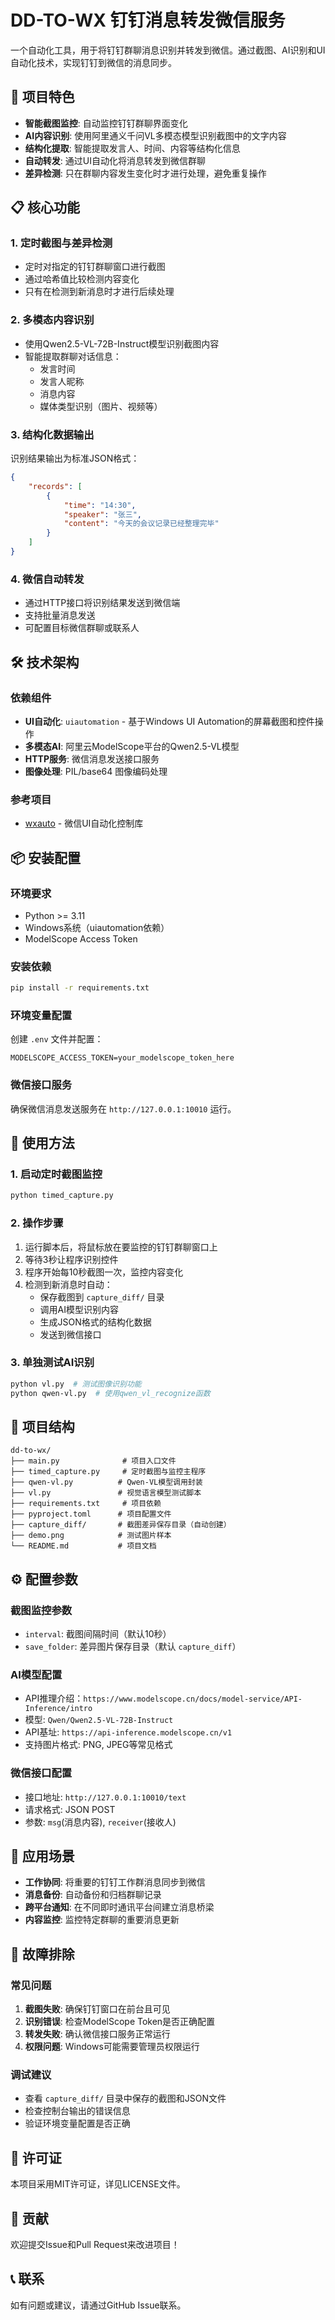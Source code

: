 # DD-TO-WX 钉钉消息转发微信服务

一个自动化工具，用于将钉钉群聊消息识别并转发到微信。通过截图、AI识别和UI自动化技术，实现钉钉到微信的消息同步。

## 🚀 项目特色

- **智能截图监控**: 自动监控钉钉群聊界面变化
- **AI内容识别**: 使用阿里通义千问VL多模态模型识别截图中的文字内容
- **结构化提取**: 智能提取发言人、时间、内容等结构化信息
- **自动转发**: 通过UI自动化将消息转发到微信群聊
- **差异检测**: 只在群聊内容发生变化时才进行处理，避免重复操作

## 📋 核心功能

### 1. 定时截图与差异检测

- 定时对指定的钉钉群聊窗口进行截图
- 通过哈希值比较检测内容变化
- 只有在检测到新消息时才进行后续处理

### 2. 多模态内容识别

- 使用Qwen2.5-VL-72B-Instruct模型识别截图内容
- 智能提取群聊对话信息：
  - 发言时间
  - 发言人昵称
  - 消息内容
  - 媒体类型识别（图片、视频等）

### 3. 结构化数据输出

识别结果输出为标准JSON格式：

```json
{
    "records": [
        {
            "time": "14:30",
            "speaker": "张三",
            "content": "今天的会议记录已经整理完毕"
        }
    ]
}
```

### 4. 微信自动转发

- 通过HTTP接口将识别结果发送到微信端
- 支持批量消息发送
- 可配置目标微信群聊或联系人

## 🛠️ 技术架构

### 依赖组件

- **UI自动化**: `uiautomation` - 基于Windows UI Automation的屏幕截图和控件操作
- **多模态AI**: 阿里云ModelScope平台的Qwen2.5-VL模型
- **HTTP服务**: 微信消息发送接口服务
- **图像处理**: PIL/base64 图像编码处理

### 参考项目

- [wxauto](https://github.com/cluic/wxauto) - 微信UI自动化控制库

## 📦 安装配置

### 环境要求

- Python >= 3.11
- Windows系统（uiautomation依赖）
- ModelScope Access Token

### 安装依赖

```bash
pip install -r requirements.txt
```

### 环境变量配置

创建 `.env` 文件并配置：

```env
MODELSCOPE_ACCESS_TOKEN=your_modelscope_token_here
```

### 微信接口服务

确保微信消息发送服务在 `http://127.0.0.1:10010` 运行。

## 🚀 使用方法

### 1. 启动定时截图监控

```bash
python timed_capture.py
```

### 2. 操作步骤

1. 运行脚本后，将鼠标放在要监控的钉钉群聊窗口上
2. 等待3秒让程序识别控件
3. 程序开始每10秒截图一次，监控内容变化
4. 检测到新消息时自动：
   - 保存截图到 `capture_diff/` 目录
   - 调用AI模型识别内容
   - 生成JSON格式的结构化数据
   - 发送到微信接口

### 3. 单独测试AI识别

```bash
python vl.py  # 测试图像识别功能
python qwen-vl.py  # 使用qwen_vl_recognize函数
```

## 📁 项目结构

```text
dd-to-wx/
├── main.py              # 项目入口文件
├── timed_capture.py     # 定时截图与监控主程序
├── qwen-vl.py          # Qwen-VL模型调用封装
├── vl.py               # 视觉语言模型测试脚本
├── requirements.txt     # 项目依赖
├── pyproject.toml      # 项目配置文件
├── capture_diff/       # 截图差异保存目录（自动创建）
├── demo.png            # 测试图片样本
└── README.md           # 项目文档
```

## ⚙️ 配置参数

### 截图监控参数

- `interval`: 截图间隔时间（默认10秒）
- `save_folder`: 差异图片保存目录（默认 `capture_diff`）

### AI模型配置

- API推理介绍：`https://www.modelscope.cn/docs/model-service/API-Inference/intro`
- 模型: `Qwen/Qwen2.5-VL-72B-Instruct`
- API基址: `https://api-inference.modelscope.cn/v1`
- 支持图片格式: PNG, JPEG等常见格式

### 微信接口配置

- 接口地址: `http://127.0.0.1:10010/text`
- 请求格式: JSON POST
- 参数: `msg`(消息内容), `receiver`(接收人)

## 🎯 应用场景

- **工作协同**: 将重要的钉钉工作群消息同步到微信
- **消息备份**: 自动备份和归档群聊记录
- **跨平台通知**: 在不同即时通讯平台间建立消息桥梁
- **内容监控**: 监控特定群聊的重要消息更新

## 🔧 故障排除

### 常见问题

1. **截图失败**: 确保钉钉窗口在前台且可见
2. **识别错误**: 检查ModelScope Token是否正确配置
3. **转发失败**: 确认微信接口服务正常运行
4. **权限问题**: Windows可能需要管理员权限运行

### 调试建议

- 查看 `capture_diff/` 目录中保存的截图和JSON文件
- 检查控制台输出的错误信息
- 验证环境变量配置是否正确

## 📄 许可证

本项目采用MIT许可证，详见LICENSE文件。

## 🤝 贡献

欢迎提交Issue和Pull Request来改进项目！

## 📞 联系

如有问题或建议，请通过GitHub Issue联系。
